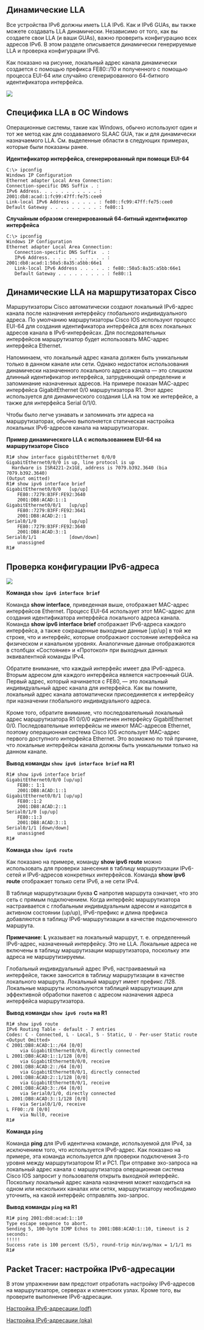 <!-- verified: agorbachev 03.05.2022 -->

<!-- 12.6.1 -->
## Динамические LLA

Все устройства IPv6 должны иметь  LLA IPv6. Как и IPv6 GUAs, вы также можете создавать LLA динамически. Независимо от того, как вы создаете свои LLA (и ваши GUAs), важно проверить конфигурацию всех адресов IPv6. В этом разделе описывается динамически генерируемые LLA и проверка конфигурации IPv6.

Как показано на рисунке, локальный адрес канала динамически создается с помощью префикса FE80::/10 и полученного с помощью процесса EUI-64 или случайно сгенерированного 64-битного идентификатора интерфейса.

![](./assets/12.6.1.png)
<!-- /courses/itn-dl/aeed55b2-34fa-11eb-ad9a-f74babed41a6/af2359d6-34fa-11eb-ad9a-f74babed41a6/assets/2e4bd1f1-1c25-11ea-81a0-ffc2c49b96bc.svg -->

<!-- 12.6.2 -->
## Специфика LLA в ОС Windows

Операционные системы, такие как Windows, обычно используют один и тот же метод как для создаваемого SLAAC GUA, так и для динамически назначаемого LLA. См. выделенные области в следующих примерах, которые были показаны ранее.

**Идентификатор интерфейса, сгенерированный при помощи EUI-64**

```
C:\> ipconfig
Windows IP Configuration
Ethernet adapter Local Area Connection:
Connection-specific DNS Suffix . :
IPv6 Address. . . . . . . . . . . : 2001:db8:acad:1:fc99:47ff:fe75:cee0
Link-local IPv6 Address . . . . . : fe80::fc99:47ff:fe75:cee0
Default Gateway . . . . . . . . . : fe80::1
```

**Случайным образом сгенерированный 64-битный идентификатор интерфейса**

```
C:\> ipconfig
Windows IP Configuration
Ethernet adapter Local Area Connection:
   Connection-specific DNS Suffix  . :
   IPv6 Address. . . . . . . . . . . : 2001:db8:acad:1:50a5:8a35:a5bb:66e1
   Link-local IPv6 Address . . . . . : fe80::50a5:8a35:a5bb:66e1
   Default Gateway . . . . . . . . . : fe80::1
```

<!-- 12.6.3 -->
## Динамические LLA на маршрутизаторах Cisco

Маршрутизаторы Cisco автоматически создают локальный IPv6-адрес канала после назначения интерфейсу глобального индивидуального адреса. По умолчанию маршрутизаторы Cisco IOS используют процесс EUI-64 для создания идентификатора интерфейса для всех локальных адресов канала в IPv6-интерфейсах. Для последовательных интерфейсов маршрутизатор будет использовать MAC-адрес интерфейса Ethernet.

Напоминаем, что локальный адрес канала должен быть уникальным только в данном канале или сети. Однако недостаток использования динамически назначенного локального адреса канала — это слишком длинный идентификатор интерфейса, затрудняющий определение и запоминание назначенных адресов. На примере показан МАС-адрес интерфейса GigabitEthernet 0/0 маршрутизатора R1. Этот адрес используется для динамического создания LLA на том же интерфейсе, а также для интерфейса Serial 0/1/0.

Чтобы было легче узнавать и запоминать эти адреса на маршрутизаторах, обычно выполняется статическая настройка локальных IPv6-адресов канала на маршрутизаторах.

**Пример динамического LLA с использованием EUI-64 на маршрутизаторе Cisco**

```
R1# show interface gigabitEthernet 0/0/0
GigabitEthernet0/0/0 is up, line protocol is up
  Hardware is ISR4221-2x1GE, address is 7079.b392.3640 (bia 7079.b392.3640)
(Output omitted)
R1# show ipv6 interface brief
GigabitEthernet0/0/0   [up/up]
    FE80::7279:B3FF:FE92:3640
    2001:DB8:ACAD:1::1
GigabitEthernet0/0/1   [up/up]
    FE80::7279:B3FF:FE92:3641
    2001:DB8:ACAD:2::1
Serial0/1/0            [up/up]
    FE80::7279:B3FF:FE92:3640
    2001:DB8:ACAD:3::1
Serial0/1/1            [down/down]
    unassigned
R1#
```

<!-- 12.6.4 -->
## Проверка конфигурации IPv6-адреса

![](./assets/12.6.4.png)
<!-- /courses/itn-dl/aeed55b2-34fa-11eb-ad9a-f74babed41a6/af2359d6-34fa-11eb-ad9a-f74babed41a6/assets/2e4c4720-1c25-11ea-81a0-ffc2c49b96bc.svg -->

**Команда ``show ipv6 interface brief``**

Команда **show interface**, приведенная выше, отображает MAC-адрес интерфейсов Ethernet. Процесс EUI-64 использует этот MAC-адрес для создания идентификатора интерфейса локального адреса канала. Команда **show ipv6 interface brief** отображает IPv6-адреса каждого интерфейса, а также сокращенные выходные данные [up/up] в той же строке, что и интерфейс, которые отображают состояние интерфейса на физическом и канальном уровнях. Аналогичные данные отображаются в столбцах «Состояние» и «Протокол» при выходных данных эквивалентной команды IPv4.

Обратите внимание, что каждый интерфейс имеет два IPv6-адреса. Вторым адресом для каждого интерфейса является настроенный GUA. Первый адрес, который начинается с FE80, — это локальный индивидуальный адрес канала для интерфейса. Как вы помните, локальный адрес канала автоматически присоединяется к интерфейсу при назначении глобального индивидуального адреса.

Кроме того, обратите внимание, что последовательный локальный адрес маршрутизатора R1 0/0/0 идентичен интерфейсу GigabitEthernet 0/0. Последовательные интерфейсы не имеют МАС-адресов Ethernet, поэтому операционная система Cisco IOS использует MAC-адрес первого доступного интерфейса Ethernet. Это возможно по той причине, что локальные интерфейсы канала должны быть уникальными только на данном канале.

**Вывод команды ``show ipv6 interface brief`` на R1**

```
R1# show ipv6 interface brief
GigabitEthernet0/0/0 [up/up] 
    FE80:: 1:1
    2001:DB8:ACAD:1::1
GigabitEthernet0/0/1 [up/up] 
    FE80::1:2
    2001:DB8:ACAD:2::1
Serial0/1/0 [up/up] 
    FE80::1:3
    2001:DB8:ACAD:3::1
Serial0/1/1 [down/down]
    unassigned
R1#
```

**Команда ``show ipv6 route``**

Как показано на примере, команду **show ipv6 route** можно использовать для проверки занесения в таблицу маршрутизации IPv6-сетей и IPv6-адресов конкретных интерфейсов. Команда **show ipv6 route** отображает только сети IPv6, а не сети IPv4.

В таблице маршрутизации буква **C** напротив маршрута означает, что это сеть с прямым подключением. Когда интерфейс маршрутизатора настраивается с глобальным индивидуальным адресом и находится в активном состоянии (up/up), IPv6-префикс и длина префикса добавляются в таблицу IPv6-маршрутизации в качестве подключенного маршрута.

**Примечание**: **L** указывает на локальный маршрут, т. е. определенный IPv6-адрес, назначенный интерфейсу. Это не LLA. Локальные адреса не включены в таблицу маршрутизации маршрутизатора, поскольку эти адреса не маршрутизируемы.

Глобальный индивидуальный адрес IPv6, настраиваемый на интерфейсе, также заносится в таблицу маршрутизации в качестве локального маршрута. Локальный маршрут имеет префикс /128. Локальные маршруты используются таблицей маршрутизации для эффективной обработки пакетов с адресом назначения адреса интерфейса маршрутизатора.

**Вывод команды ``show ipv6 route`` на R1**

```
R1# show ipv6 route
IPv6 Routing Table - default - 7 entries
Codes: C - Connected, L - Local, S - Static, U - Per-user Static route
<Output Omitted>
C 2001:DB8:ACAD:1::/64 [0/0]
     via GigabitEthernet0/0/0, directly connected 
L 2001:DB8:ACAD:1::1/128 [0/0]
     via GigabitEthernet0/0/0, receive  
C 2001:DB8:ACAD:2::/64 [0/0]
     via GigabitEthernet0/0/1, directly connected  
L 2001:DB8:ACAD:2::1/128 [0/0]
     via GigabitEthernet0/0/1, receive 
C 2001:DB8:ACAD:3::/64 [0/0]
     via Serial0/1/0, directly connected 
L 2001:DB8:ACAD:3::1/128 [0/0]
     via Serial0/1/0, receive 
L FF00::/8 [0/0]
     via Null0, receive
R1#
```

**Команда ``ping``**

Команда **ping** для IPv6 идентична команде, используемой для IPv4, за исключением того, что используется IPv6-адрес. Как показано на примере, эта команда используется для проверки подключения 3-го уровня между маршрутизатором R1 и PC1. При отправке эхо-запроса на локальный адрес канала с маршрутизатора операционная система Cisco IOS запросит у пользователя открыть выходной интерфейс. Поскольку локальный адрес канала назначения может находиться на одном или нескольких каналах или сетях, маршрутизатору необходимо уточнить, на какой интерфейс отправлять эхо-запрос.

**Вывод команды ``ping`` на R1**

```
R1# ping 2001:db8:acad:1::10
Type escape sequence to abort.
Sending 5, 100-byte ICMP Echos to 2001:DB8:ACAD:1::10, timeout is 2 seconds:
!!!!!
Success rate is 100 percent (5/5), round-trip min/avg/max = 1/1/1 ms
R1#
```

<!-- 12.6.5 -->
<!-- syntax -->

<!-- 12.6.6 -->
## Packet Tracer: настройка IPv6-адресации

В этом упражнении вам предстоит отработать настройку IPv6-адресов на маршрутизаторе, серверах и клиентских узлах. Кроме того, вы проверите выполнение IPv6-адресации.

[Настройка IPv6-адресации (pdf)](./assets/12.6.6-packet-tracer---configure-ipv6-addressing.pdf)

[Настройка IPv6-адресации (pka)](./assets/12.6.6-packet-tracer---configure-ipv6-addressing.pka)